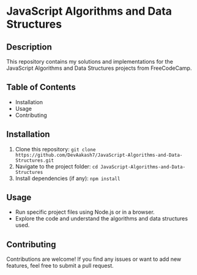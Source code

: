 # JavaScript Algorithms and Data Structures

## Description
This repository contains my solutions and implementations for the JavaScript Algorithms and Data Structures projects from FreeCodeCamp.

## Table of Contents
- Installation
- Usage
- Contributing

## Installation
1. Clone this repository: `git clone https://github.com/DevAakash7/JavaScript-Algorithms-and-Data-Structures.git`
2. Navigate to the project folder: `cd JavaScript-Algorithms-and-Data-Structures`
3. Install dependencies (if any): `npm install`

## Usage
- Run specific project files using Node.js or in a browser.
- Explore the code and understand the algorithms and data structures used.

## Contributing
Contributions are welcome! If you find any issues or want to add new features, feel free to submit a pull request.
